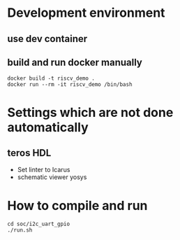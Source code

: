 # Development environment

## use dev container


## build and run docker manually
~~~
docker build -t riscv_demo .
docker run --rm -it riscv_demo /bin/bash
~~~


# Settings which are not done automatically
## teros HDL
* Set linter to Icarus
* schematic viewer yosys



# How to compile and run

~~~
cd soc/i2c_uart_gpio
./run.sh
~~~
